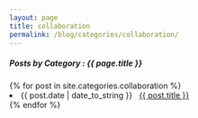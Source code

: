 ```yaml
---
layout: page
title: collaboration
permalink: /blog/categories/collaboration/
---
```


<h5> Posts by Category : {{ page.title }} </h5>

<div class="card">
{% for post in site.categories.collaboration %}
 <li class="category-posts"><span>{{ post.date | date_to_string }}</span> &nbsp; <a href="{{ post.url }}">{{ post.title }}</a></li>
{% endfor %}
</div>